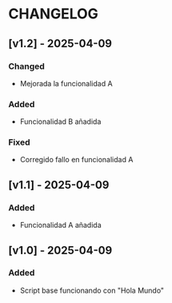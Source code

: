 # CHANGELOG

## [v1.2] - 2025-04-09
### Changed
- Mejorada la funcionalidad A
### Added
- Funcionalidad B añadida
### Fixed
- Corregido fallo en funcionalidad A

## [v1.1] - 2025-04-09
### Added
- Funcionalidad A añadida

## [v1.0] - 2025-04-09
### Added
- Script base funcionando con "Hola Mundo"
